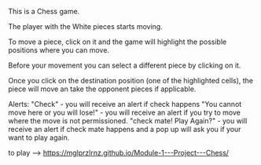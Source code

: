 This is a Chess game.

The player with the White pieces starts moving.

To move a piece, click on it and the game will highlight the possible positions where you can move.

Before your movement you can select a different piece by clicking on it.

Once you click on the destination position (one of the highlighted cells), the piece will move an take the opponent pieces if applicable.

Alerts:
"Check" - you will receive an alert if check happens
"You cannot move here or you will lose!" - you will receive an alert if you try to move where the move is not permissioned.
"check mate! Play Again?" - you will receive an alert if check mate happens and a pop up will ask you if your want to play again.

to play --> https://mglprzlrnz.github.io/Module-1---Project---Chess/
